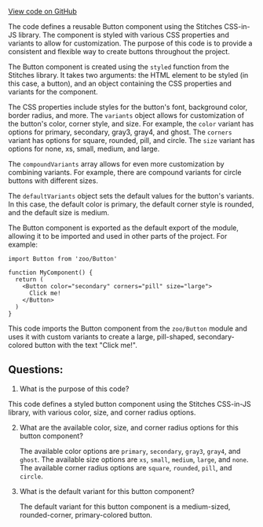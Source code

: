 [View code on GitHub](zoo-labs/zoo/blob/master/app/components/primitives/Button.tsx)

The code defines a reusable Button component using the Stitches CSS-in-JS library. The component is styled with various CSS properties and variants to allow for customization. The purpose of this code is to provide a consistent and flexible way to create buttons throughout the project.

The Button component is created using the `styled` function from the Stitches library. It takes two arguments: the HTML element to be styled (in this case, a button), and an object containing the CSS properties and variants for the component.

The CSS properties include styles for the button's font, background color, border radius, and more. The `variants` object allows for customization of the button's color, corner style, and size. For example, the `color` variant has options for primary, secondary, gray3, gray4, and ghost. The `corners` variant has options for square, rounded, pill, and circle. The `size` variant has options for none, xs, small, medium, and large.

The `compoundVariants` array allows for even more customization by combining variants. For example, there are compound variants for circle buttons with different sizes.

The `defaultVariants` object sets the default values for the button's variants. In this case, the default color is primary, the default corner style is rounded, and the default size is medium.

The Button component is exported as the default export of the module, allowing it to be imported and used in other parts of the project. For example:

```
import Button from 'zoo/Button'

function MyComponent() {
  return (
    <Button color="secondary" corners="pill" size="large">
      Click me!
    </Button>
  )
}
```

This code imports the Button component from the `zoo/Button` module and uses it with custom variants to create a large, pill-shaped, secondary-colored button with the text "Click me!".
## Questions: 
 1. What is the purpose of this code?
   
   This code defines a styled button component using the Stitches CSS-in-JS library, with various color, size, and corner radius options.

2. What are the available color, size, and corner radius options for this button component?
   
   The available color options are `primary`, `secondary`, `gray3`, `gray4`, and `ghost`. The available size options are `xs`, `small`, `medium`, `large`, and `none`. The available corner radius options are `square`, `rounded`, `pill`, and `circle`.

3. What is the default variant for this button component?
   
   The default variant for this button component is a medium-sized, rounded-corner, primary-colored button.